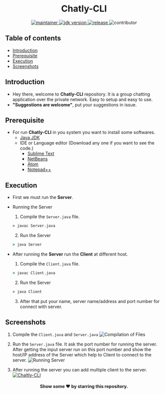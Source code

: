 <h1 align="center"> Chatly-CLI </h1>

<p align="center">
	<a href="https://github.com/urvesh254" title="profile">
	<img src="https://img.shields.io/badge/maintainer-urvesh254-blue" alt="maintainer">
	</a>
	<a href="https://www.oracle.com/in/java/technologies/javase-downloads.html" title="JDK Download">
		<img src="https://img.shields.io/badge/JDK-%3E%3D%20v11-blue" alt="jdk version">
	</a>
	<a href="https://github.com/urvesh254/BST-Visualization/releases">
		<img src="https://img.shields.io/badge/release-1.0.0-blue" alt="release">
	</a>
	<img src="https://img.shields.io/badge/contributor-welcome-brightgreen" alt="contributor">
</p>

## Table of contents

-   [Introduction](#introduction)
-   [Prerequisite](#prerequisite)
-   [Execution](#execution)
-   [Screenshots](#screenshots)

## Introduction

-   Hey there, welcome to **Chatly-CLI** repository. It is a group chatting application over the private network. Easy to setup and easy to use.
-   **"Suggestions are welcome"**, put your suggestions in issue.

## Prerequisite

-   For run **Chatly-CLI** in you system you want to install some softwares.
    -   [Java JDK ](https://www.oracle.com/in/java/technologies/javase-downloads.html "Java JDK")
    -   IDE or Language editor (Download any one if you want to see the code.)
        -   [Sublime Text](https://www.sublimetext.com/ "Sublime Text")
        -   [NetBeans](https://netbeans.org/ "NetBeans IDE")
        -   [Atom](https://atom.io/ "Atom")
        -   [Notepad++](https://notepad-plus-plus.org/downloads/ "Notepad++")

## Execution

-   First we must run the **Server**.
-   Running the Server

    1. Compile the `Server.java` file.

    ```cmd
    > javac Server.java
    ```

    2. Run the Server

    ```cmd
    > java Server
    ```

-   After running the **Server** run the **Client** at different host.
    1.  Compile the `Client.java` file.
    ```cmd
    > javac Client.java
    ```
    2. Run the Server
    ```cmd
    > java Client
    ```
    3. After that put your name, server name/address and port number for connect with server.

## Screenshots

1. Compile the `Client.java` and `Server.java`
   ![Compilation of Files](https://user-images.githubusercontent.com/55116730/107730540-b3052180-6d19-11eb-9c29-48fa7e62969e.png "Compilation of Files")

2. Run the `Server.java` file. It ask the port number for running the server. After getting the input server run on this port number and show the host/IP address of the Server which help to Client to connect to the server.
   ![Running Server](https://user-images.githubusercontent.com/55116730/107730891-94535a80-6d1a-11eb-877f-c49a20c83129.png "Running Server")
3. After running the server you can add multiple client to the server.
   [![Chaltly-CLI](https://user-images.githubusercontent.com/55116730/107732358-290b8780-6d1e-11eb-8655-b5a6e17f9ce4.gif "Chaltly-CLI")](https://youtu.be/US6uyZ7aXIU)

<h4 align="center"> Show some  ❤️  by starring this repository.</h4>
